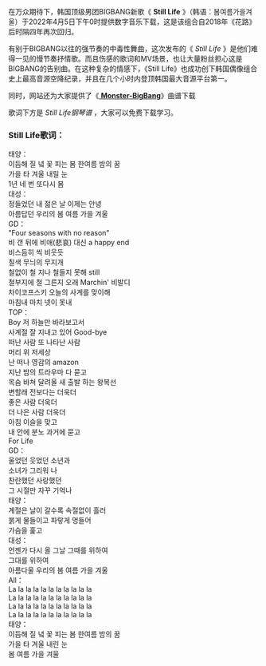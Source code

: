 

在万众期待下，韩国顶级男团BIGBANG新歌《 **Still Life**
》（韩语：봄여름가을겨울）于2022年4月5日下午0时提供数字音乐下载，这是该组合自2018年《花路》后时隔四年再次回归。

有别于BIGBANG以往的强节奏的中毒性舞曲，这次发布的《 _Still Life_
》是他们难得一见的慢节奏抒情歌。而且伤感的歌词和MV场景，也让大量粉丝担心这是BIGBANG的告别曲。在这种复杂的情感下，《Still
Life》也成功创下韩国偶像组合史上最高音源空降纪录，并且在几个小时内登顶韩国最大音源平台第一。

同时，网站还为大家提供了《[ **Monster-BigBang**](Music-1638-Monster-BigBang.html "Monster-
BigBang")》曲谱下载

歌词下方是 _Still Life钢琴谱_ ，大家可以免费下载学习。

### Still Life歌词：

태양：  
이듬해 질 녘 꽃 피는 봄 한여름 밤의 꿈  
가을 타 겨울 내릴 눈  
1년 네 번 또다시 봄  
대성：  
정들었던 내 젊은 날 이제는 안녕  
아름답던 우리의 봄 여름 가을 겨울  
GD：  
"Four seasons with no reason"  
비 갠 뒤에 비애(悲哀) 대신 a happy end  
비스듬히 씩 비웃듯  
칠색 무늬의 무지개  
철없이 철 지나 철들지 못해 still  
철부지에 철 그른지 오래 Marchin' 비발디  
차이코프스키 오늘의 사계를 맞이해  
마침내 마치 넷이 못내  
TOP：  
Boy 저 하늘만 바라보고서  
사계절 잘 지내고 있어 Good-bye  
떠난 사람 또 나타난 사람  
머리 위 저세상  
난 떠나 영감의 amazon  
지난 밤의 트라우마 다 묻고  
목숨 바쳐 달려올 새 출발 하는 왕복선  
변할래 전보다는 더욱더  
좋은 사람 더욱더  
더 나은 사람 더욱더  
아침 이슬을 맞고  
내 안에 분노 과거에 묻고  
For Life  
GD：  
울었던 웃었던 소년과  
소녀가 그리워 나  
찬란했던 사랑했던  
그 시절만 자꾸 기억나  
태양：  
계절은 날이 갈수록 속절없이 흘러  
붉게 물들이고 파랗게 멍들어  
가슴을 훑고  
대성：  
언젠가 다시 올 그날 그때를 위하여  
그대를 위하여  
아름다울 우리의 봄 여름 가을 겨울  
All：  
La la la la la la la la la la la  
La la la la la la la la la la la  
La la la la la la la la la la la  
La la la la la la la la la la la  
태양：  
이듬해 질 녘 꽃 피는 봄 한여름 밤의 꿈  
가을 타 겨울 내린 눈  
봄 여름 가을 겨울

